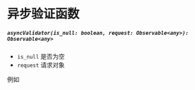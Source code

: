 # 异步验证函数

##### `asyncValidator(is_null: boolean, request: Observable<any>): Observable<any>`

- `is_null` 是否为空
- `request` 请求对象

例如

``` typescript
```